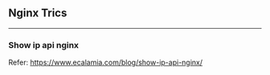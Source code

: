 ## Nginx Trics

---

### Show ip api nginx


Refer: https://www.ecalamia.com/blog/show-ip-api-nginx/
